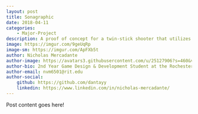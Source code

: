 ```yaml
---
layout: post
title: Sonagraphic
date: 2018-04-11
categories:
    - Major-Project
description: A proof of concept for a twin-stick shooter that utilizes audio analysis to affect gameplay based on the music being played.  I did a lot of research for this project over winter break, then spent a couple hours each week on average working on it from the end of winter break until submission.  During that time I learned a lot about visual coding with Unreal 4's blueprint system, as well as the fundamentals of audio visualization, specifically what to look at in an audio file to extract a beat.  The current build analyzes a manually input wav file as it's played for beats and allows the player to fire a special beam that deals instantaneous damage to all enemies in its path if they hit the special fire button on those beats.  Consecutive beats hit on time widen the beam, and misses jam the special fire temporarily.  My main issue ended up being the platform I was working on; time would've been better spent had I realized how nonexistant documentation is on implementing external C++ plugins into an Unreal project.  If I were to do this again, I'd probably do it in Unity.  There's a well documented audio analysis tool available on their storefront that was used to develop AudioShield (which was my original inspiration for this project).  Especially now that I have a better understanding of what's going on behind the scenes to grab beats from a song, I can focus more of my efforts on making the gameplay fun and adding features like song importing.
image: https://imgur.com/9geUqRp
image-sm: https://imgur.com/ApFXb5t
author: Nicholas Mercadante
author-image: https://avatars3.githubusercontent.com/u/25127906?s=460&v=4
author-bio: 2nd Year Game Design & Development Student at the Rochester Institute of Technology
author-email: nvm6501@rit.edu
author-social:
    github: https://github.com/dantayy
    linkedin: https://www.linkedin.com/in/nicholas-mercadante/
---
```


Post content goes here!
